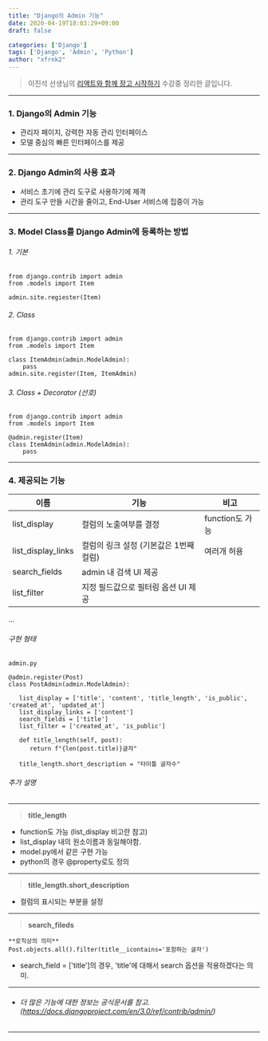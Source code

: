 ```yaml
---
title: "Django의 Admin 기능"
date: 2020-04-19T18:03:29+09:00
draft: false

categories: ['Django']
tags: ['Django', 'Admin', 'Python']
author: "xfrnk2"
---
```

>이진석 선생님의 [리액트와 함께 장고 시작하기](https://educast.com/course/web/ZU53) 수강중 정리한 글입니다.
---
### 1. Django의 Admin 기능
+ 관리자 페이지, 강력한 자동 관리 인터페이스
+ 모델 중심의 빠른 인터페이스를 제공   
---
  
### 2. Django Admin의 사용 효과
+ 서비스 초기에 관리 도구로 사용하기에 제격
+ 관리 도구 만들 시간을 줄이고, End-User 서비스에 집중이 가능
---
### 3. Model Class를 Django Admin에 등록하는 방법  
  
###### 1. 기본
~~~
from django.contrib import admin
from .models import Item 
  
admin.site.regiester(Item)
~~~
  
   
   
###### 2. Class
~~~
from django.contrib import admin
from .models import Item
  
class ItemAdmin(admin.ModelAdmin):
	pass
admin.site.register(Item, ItemAdmin) 
~~~
	
	
	
###### 3. Class + Decorator	(선호)
~~~
from django.contrib import admin
from .models import Item

@admin.register(Item)
class ItemAdmin(admin.ModelAdmin):
	pass
~~~
---
### 4. 제공되는 기능
|이름|기능|비고|
|---|----|---|
|list_display|컬럼의 노출여부를 결정|function도 가능|
|list_display_links|컬럼의 링크 설정 (기본값은 1번째 컬럼)|여러개 허용|
|search_fields|admin 내 검색 UI 제공|
|list_filter|지정 필드값으로 필터링 옵션 UI 제공|
...
###### 구현 형태
~~~
admin.py

@admin.register(Post)
class PostAdmin(admin.ModelAdmin):
   
   list_display = ['title', 'content', 'title_length', 'is_public', 'created_at', 'updated_at'] 
   list_display_links = ['content'] 
   search_fields = ['title']   
   list_filter = ['created_at', 'is_public']
   
   def title_length(self, post):
      return f"{len(post.title)}글자"
	  
   title_length.short_description = "타이틀 글자수"
~~~
###### 추가 설명
---
> **title_length**
+ function도 가능 (list_display 비고란 참고)
+ list_display 내의 원소이름과 동일해야함.
+ model.py에서 같은 구현 가능
+ python의 경우 @property로도 정의
  
---  
> **title_length.short_description**
+ 컬럼의 표시되는 부분을 설정
  
---
> **search_fileds**

~~~
**로직상의 의미**
Post.objects.all().filter(title__icontains='포함하는 글자')
~~~
+ search_field = ['title']의 경우, 'title'에 대해서 search 옵션을 적용하겠다는 의미.

---
+ ###### 더 많은 기능에 대한 정보는 공식문서를 참고. (https://docs.djangoproject.com/en/3.0/ref/contrib/admin/)
---


